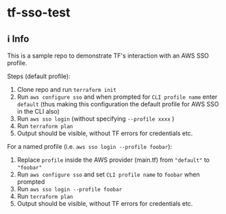# tf-sso-test

## ℹ️ Info

This is a sample repo to demonstrate TF's interaction with an AWS SSO profile.

Steps (default profile):

1. Clone repo and run `terraform init`
2. Run `aws configure sso` and when prompted for `CLI profile name` enter `default` (thus making this configuration the default profile for AWS SSO in the CLI also)
3. Run `aws sso login` (without specifying `--profile xxxx` )
4. Run `terraform plan`
5. Output should be visible, without TF errors for credentials etc.

For a named profile (i.e. `aws sso login --profile foobar`): 

1. Replace `profile` inside the AWS provider (main.tf) from `"default"` to `"foobar"`
2. Run `aws configure sso` and set `CLI profile name` to `foobar` when prompted
3. Run `aws sso login --profile foobar`
4. Run `terraform plan`
5. Output should be visible, without TF errors for credentials etc.